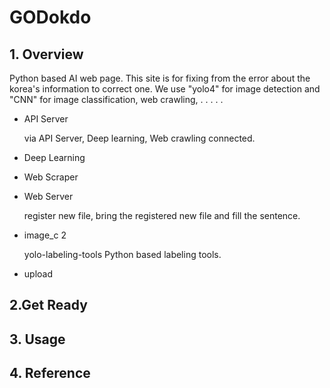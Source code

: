 # GODokdo

## 1. Overview

Python based AI web page.
This site is for fixing from the error about the korea's information to correct one.
We use "yolo4" for image detection and "CNN" for image classification, web crawling,  . . . . .

- API Server

  via API Server, Deep learning, Web crawling connected.

- Deep Learning

- Web Scraper

- Web Server
  
  register new file, bring the registered new file and fill the sentence.

- image_c 2

  yolo-labeling-tools
  Python based labeling tools.
  
  
 

- upload


## 2.Get Ready
## 3. Usage
## 4. Reference

